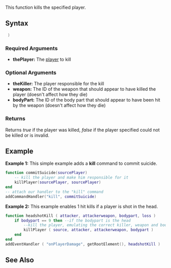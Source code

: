 This function kills the specified player.

Syntax
------

``` lua
 )
```

### Required Arguments

-   **thePlayer:** The [player](/player.md "wikilink") to kill

### Optional Arguments

-   **theKiller:** The player responsible for the kill
-   **weapon:** The ID of the weapon that should appear to have killed the player (doesn't affect how they die)
-   **bodyPart:** The ID of the body part that should appear to have been hit by the weapon (doesn't affect how they die)

### Returns

Returns *true* if the player was killed, *false* if the player specified could not be killed or is invalid.

Example
-------

**Example 1:** This simple example adds a **kill** command to commit suicide.

``` lua
function commitSuicide(sourcePlayer)
    -- kill the player and make him responsible for it
    killPlayer(sourcePlayer, sourcePlayer)
end
-- attach our handler to the "kill" command
addCommandHandler("kill", commitSuicide)
```

**Example 2:** This example enables 1 hit kills if a player is shot in the head.

``` lua
function headshotKill ( attacker, attackerweapon, bodypart, loss )
    if bodypart == 9 then --if the bodypart is the head
        --kill the player, emulating the correct killer, weapon and bodypart.
        killPlayer ( source, attacker, attackerweapon, bodypart )
    end
end
addEventHandler ( "onPlayerDamage", getRootElement(), headshotKill )
```

See Also
--------
